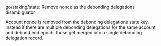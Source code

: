 go/staking/state: Remove nonce as the debonding delegations disambiguator

Account nonce is removed from the debonding delegations state key. Instead
if there are multiple debonding delegations for the same account and debond
end epoch, those get merged into a single debonding delegation record.
